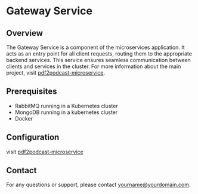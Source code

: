 # Gateway Service

## Overview
The Gateway Service is a component of the microservices application. It acts as an entry point for all client requests, routing them to the appropriate backend services. This service ensures seamless communication between clients and services in the cluster. For more information about the main project, visit [pdf2podcast-microservice](https://github.com/Prosperibe12/pdf2podcast-microservice).

## Prerequisites
- RabbitMQ running in a Kubernetes cluster
- MongoDB running in a kubernetes cluster
- Docker

## Configuration
visit [pdf2podcast-microservice](https://github.com/Prosperibe12/pdf2podcast-microservice)

## Contact
For any questions or support, please contact [yourname@yourdomain.com](mailto:Prosperibe12@gmail.com).
